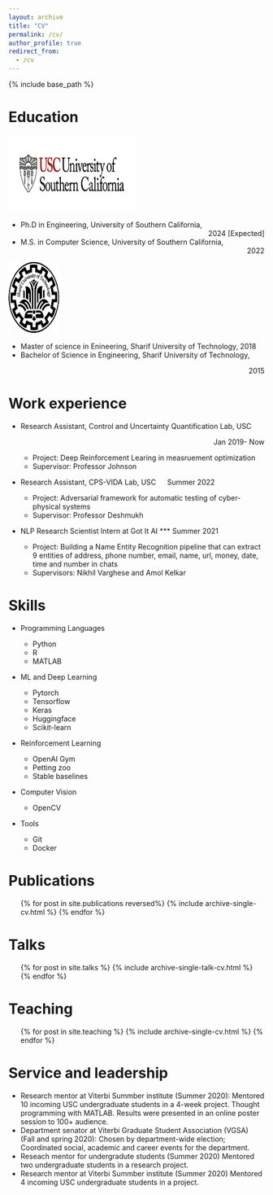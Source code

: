 ```yaml
---
layout: archive
title: "CV"
permalink: /cv/
author_profile: true
redirect_from:
  - /cv
---
```


{% include base_path %}

Education
======
<div class="flexcontainer"> <div> <a href="https://usc.edu" onclick="trackOutboundLink(this);"> <img height="150px" src="/images/usc_logo.png" width="250px"> </a> </div> <div> <ul> <li>Ph.D in Engineering, University of Southern California, <div style="text-align: right"> 2024 [Expected] </div></li> <li>M.S. in Computer Science, University of Southern California, <div style="text-align: right"> 2022</div></li></ul> </div> </div>

<div class="flexcontainer"> <div> <a href="https://en.sharif.edu/" onclick="trackOutboundLink(this);"> <img height="140px" src="/images/sharif_logo.png" width="100px"> </a> </div> <div> <ul> <li>Master of science in Enineering, Sharif University of Technology, 2018</li> <li>Bachelor of Science in Engineering, Sharif University of Technology, <p align="right">2015</p> </li> </ul> </div> </div>

<!-- <div class="flexcontainer"> <div> <a href="https://en.sharif.edu/" onclick="trackOutboundLink(this);"> <img height="150px" src="/images/sharif_logo.png" width="100px"> </a> </div> <div> <ul> <li>Data Science track of the <a href="https://icme.stanford.edu" onclick="trackOutboundLink(this);">Computational and Mathematical Engineering department</a></li> <li>Research at the <a href="http://svl.stanford.edu" onclick="trackOutboundLink(this);">Stanford Vision Lab</a></li> <li>TA at Stanford's Computer Science and ICME departments</li> </ul> </div> </div> -->


<!-- - <img src="/images/usc_logo.png" alt="USC" width="200px">  
  * Ph.D in Engineering, University of Southern California, 2024 (expected)
  * M.S. in Computer Science, University of Southern California, 2022
- <img src="/images/sharif_logo.png" alt="SUT" height="120" width="120">  
* M.S. in Enineering, Sharif University of Technology, 2018
* B.S. in Engineering, Sharif University of Technology, 2015  -->



Work experience
======
* Research Assistant, Control and Uncertainty Quantification Lab, USC  <p align="right">Jan 2019- Now</p>
  * Project: Deep Reinforcement Learing in measruement optimization
  * Supervisor: Professor Johnson

* Research Assistant, CPS-VIDA Lab, USC &emsp; Summer 2022
  * Project: Adversarial framework for automatic testing of cyber-physical systems
  * Supervisor: Professor Deshmukh

* NLP Research Scientist Intern at Got It AI *** Summer 2021
  * Project: Building a Name Entity Recognition pipeline that can extract 9 entities of address, phone number, email, name, url, money, date, time and number in chats
  * Supervisors: Nikhil Varghese and Amol Kelkar

  
Skills
======
* Programming Languages
  * Python
  * R
  * MATLAB

* ML and Deep Learning
  * Pytorch
  * Tensorflow
  * Keras
  * Huggingface
  * Scikit-learn

* Reinforcement Learning
  * OpenAI Gym
  * Petting zoo
  * Stable baselines


* Computer Vision
  * OpenCV

* Tools
  * Git
  * Docker

Publications
======
  <ul>{% for post in site.publications reversed%}
    {% include archive-single-cv.html %}
  {% endfor %}</ul>
  
Talks
======
  <ul>{% for post in site.talks %}
    {% include archive-single-talk-cv.html %}
  {% endfor %}</ul>
  
Teaching
======
  <ul>{% for post in site.teaching %}
    {% include archive-single-cv.html %}
  {% endfor %}</ul>
  
Service and leadership
======
* Research mentor at Viterbi Summber institute (Summer 2020): 
 Mentored 10 incoming USC undergraduate students in a 4-week project. Thought programming with MATLAB. Results were presented in an online poster session to 100+ audience.
* Department senator at Viterbi Graduate Student Association (VGSA) (Fall and spring 2020): 
Chosen by department-wide election; Coordinated social, academic and career events for the department. 
* Reseach mentor for undergradute students (Summer 2020)
 Mentored two undergraduate students in a research project. 
* Research mentor at Viterbi Summber institute (Summer 2020)
 Mentored 4 incoming USC undergraduate students in a project. 

